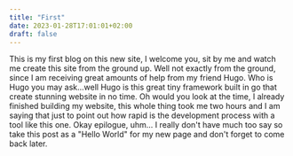 ```yaml
---
title: "First"
date: 2023-01-28T17:01:01+02:00
draft: false 
---
```

This is my first blog on this new site, I welcome you, sit by me and watch me create this site from the ground up. Well not exactly from the ground, since I am receiving great amounts of help from my friend Hugo. Who is Hugo you may ask...well Hugo is this great tiny framework built in go that create stunning website in no time. Oh would you look at the time, I already finished building my website, this whole thing took me two hours and I am saying that just to point out how rapid is the development process with a tool like this one. Okay epilogue, uhm... I really don't have much too say so take this post as a "Hello World" for my new page and don't forget to come back later.
